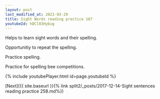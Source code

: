 ```yaml
---
layout: post
last_modified_at: 2021-03-29
title: Sight Words reading practice 167
youtubeId: hDCl03Hybug
---
```

 
 
Helps to learn sight words and their spelling.

Opportunitiy to repeat the spelling. 

Practice spelling. 
 
Practice for spelling bee competitions. 
 
{% include youtubePlayer.html id=page.youtubeId %}
 
 

[Next]({{ site.baseurl }}{% link  split2/_posts/2017-12-14-Sight sentences reading practice 258.md%})
 
